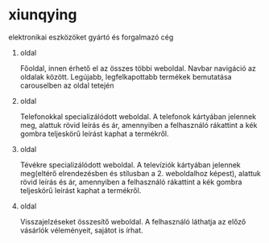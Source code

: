 # xiunqying
 elektronikai eszközöket gyártó és forgalmazó cég
 1. oldal
    
    Főoldal, innen érhető el az összes többi weboldal. Navbar navigáció az oldalak között. Legújabb, legfelkapottabb termékek bemutatása carouselben az oldal tetején
 2. oldal
    
    Telefonokkal specializálódott weboldal.
    A telefonok kártyában jelennek meg, alattuk rövid leírás és ár, amennyiben a felhasználó rákattint a kék gombra teljeskörű leírást kaphat a termékről.
 3. oldal
    
    Tévékre specializálódott weboldal.
    A televíziók kártyában jelennek meg(eltérő elrendezésben és stílusban a 2. weboldalhoz képest), alattuk rövid leírás és ár, amennyiben a felhasználó rákattint a kék gombra teljeskörű leírást kaphat a termékről.
 4. oldal
    
    Visszajelzéseket összesítő weboldal.
    A felhasználó láthatja az előző vásárlók véleményeit, sajátot is írhat.

